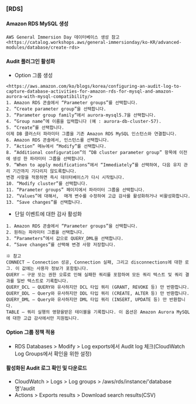 ### [RDS]
#### Amazon RDS MySQL 생성
```
AWS General Immersion Day 데이터베이스 생성 참고
<https://catalog.workshops.aws/general-immersionday/ko-KR/advanced-modules/database/create-rds>
```

#### Audit 플러그인 활성화
- Option 그룹 생성
```
<https://aws.amazon.com/ko/blogs/korea/configuring-an-audit-log-to-capture-database-activities-for-amazon-rds-for-mysql-and-amazon-aurora-with-mysql-compatibility/>
1. Amazon RDS 콘솔에서 “Parameter groups”를 선택합니다.
2. “Create parameter group”을 선택합니다.
3. “Parameter group family”에서 aurora-mysql5.7을 선택합니다.
4. “Group name”에 이름을 입력합니다 (예 : aurora-db-cluster-57).
5. “Create”를 선택합니다.
이제 DB 클러스터 파라미터 그룹을 기존 Amazon RDS MySQL 인스턴스와 연결합니다.
6. Amazon RDS 콘솔에서, 인스턴스를 선택합니다.
7. “Action” 메뉴에서 “Modify”를 선택합니다.
8. “Additional configuration”의 “DB cluster parameter group” 항목에 이전에 생성 한 파라미터 그룹을 선택합니다.
9. “When to apply modifications”에서 “Immediately”를 선택하여, 다음 유지 관리 기간까지 기다리지 않도록합니다.
변경 사항을 적용하면 즉시 데이터베이스가 다시 시작됩니다.
10. “Modify cluster”를 선택합니다.
11. “Parameter groups” 페이지에서 파라미터 그룹을 선택합니다.
12. “Values”에 대해서,  매개 변수를 수정하여 고급 감사를 활성화하거나 비활성화합니다.
13. “Save changes”를 선택합니다.
```

- 단일 이벤트에 대한 감사 활성화
```
1. Amazon RDS 콘솔에서 “Parameter groups”을 선택합니다.
2. 원하는 파라미터 그룹을 선택합니다.
3. “Parameters”에서 값으로 QUERY_DML을 선택합니다.
4. “Save changes”를 선택해 변경 사항 저장합니다.

※ 참고
CONNECT – Connection 성공, Connection 실패, 그리고 disconnections에 대한 로그. 이 값에는 사용자 정보가 포함됩니다.
QUERY – 구문 또는 권한 오류로 인해 실패한 쿼리를 포함하여 모든 쿼리 텍스트 및 쿼리 결과를 일반 텍스트로 기록합니다.
QUERY_DCL – QUERY와 유사하지만 DCL 타입 쿼리 (GRANT, REVOKE 등) 만 반환합니다.
QUERY_DDL – Query와 유사하지만 DDL 타입 쿼리 (CREATE, ALTER 등) 만 반환합니다.
QUERY_DML – Query와 유사하지만 DML 타입 쿼리 (INSERT, UPDATE 등) 만 반환합니다.
TABLE – 쿼리 실행의 영향을받은 테이블을 기록합니다. 이 옵션은 Amazon Aurora MySQL에 대한 고급 감사에서만 지원됩니다.
```

#### Option 그룹 정책 적용
- RDS Databases > Modify > Log exports에서 Audit log 체크(CloudWatch Log Groups에서 확인을 위한 설정)


#### 활성화된 Audit 로그 확인 및 다운로드
- CloudWatch > Logs > Log groups > /aws/rds/instance/'database명'/audit
- Actions > Exports results > Download search results(CSV)
